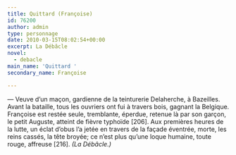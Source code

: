 ```yaml
---
title: Quittard (Françoise)
id: 76200
author: admin
type: personnage
date: 2010-03-15T08:02:54+00:00
excerpt: La Débâcle
novel:
  - debacle
main_name: 'Quittard '
secondary_name: Françoise

---
```

— Veuve d&rsquo;un maçon, gardienne de la teinturerie Delaherche, à Bazeilles. Avant la bataille, tous les ouvriers ont fui à travers bois, gagnant la Belgique. Françoise est restée seule, tremblante, éperdue, retenue là par son garçon, le petit Auguste, atteint de fièvre typhoïde [206]. Aux premières heures de la lutte, un éclat d&rsquo;obus l&rsquo;a jetée en travers de la façade éventrée, morte, les reins cassés, la tête broyée; ce n&rsquo;est plus qu&rsquo;une loque humaine, toute rouge, affreuse [216]. _(La Débâcle.)_